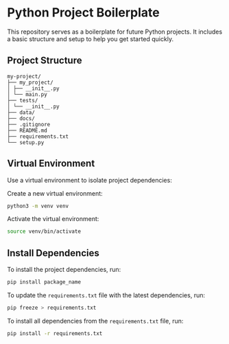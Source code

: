 # Python Project Boilerplate

This repository serves as a boilerplate for future Python projects. It includes a basic structure and setup to help you get started quickly.

## Project Structure
```
my-project/
├── my_project/
│ ├── __init__.py
│ └── main.py
├── tests/
│ └── __init__.py
├── data/
├── docs/
├── .gitignore
├── README.md
├── requirements.txt
└── setup.py
```

## Virtual Environment
Use a virtual environment to isolate project dependencies:

Create a new virtual environment:
```bash
python3 -m venv venv
```

Activate the virtual environment:
```bash
source venv/bin/activate
```

## Install Dependencies
To install the project dependencies, run:
```bash
pip install package_name
```

To update the `requirements.txt` file with the latest dependencies, run:
```bash
pip freeze > requirements.txt
```

To install all dependencies from the `requirements.txt` file, run:
```bash
pip install -r requirements.txt
```
